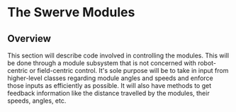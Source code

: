 # The Swerve Modules

## Overview

This section will describe code involved in controlling the modules. This will be done through a module subsystem that is not concerned with robot-centric or field-centric control. It's sole purpose will be to take in input from higher-level classes regarding module angles and speeds and enforce those inputs as efficiently as possible. It will also have methods to get feedback information like the distance travelled by the modules, their speeds, angles, etc.

